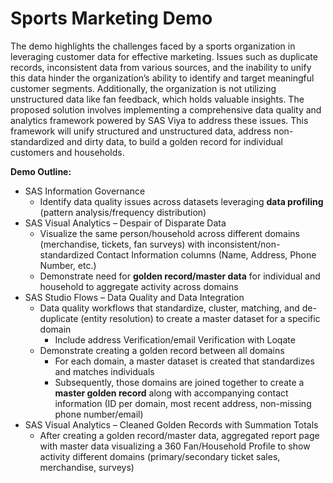 # Sports Marketing Demo
The demo highlights the challenges faced by a sports organization in leveraging customer data for effective marketing. Issues such as duplicate records, inconsistent data from various sources, and the inability to unify this data hinder the organization’s ability to identify and target meaningful customer segments. Additionally, the organization is not utilizing unstructured data like fan feedback, which holds valuable insights. The proposed solution involves implementing a comprehensive data quality and analytics framework powered by SAS Viya to address these issues. This framework will unify structured and unstructured data, address non-standardized and dirty data, to build a golden record for individual customers and households.

 

**Demo Outline:**

- SAS Information Governance
  - Identify data quality issues across datasets leveraging **data profiling** (pattern analysis/frequency distribution)
- SAS Visual Analytics – Despair of Disparate Data
  - Visualize the same person/household across different domains (merchandise, tickets, fan surveys) with inconsistent/non-standardized Contact Information columns (Name, Address, Phone Number, etc.)
  - Demonstrate need for **golden record/master data** for individual and household to aggregate activity across domains
- SAS Studio Flows – Data Quality and Data Integration
  - Data quality workflows that standardize, cluster, matching, and de-duplicate (entity resolution) to create a master dataset for a specific domain
    - Include address Verification/email Verification with Loqate
  - Demonstrate creating a golden record between all domains
    - For each domain, a master dataset is created that standardizes and matches individuals
    - Subsequently, those domains are joined together to create a **master golden record** along with accompanying contact information (ID per domain, most recent address, non-missing phone number/email)
- SAS Visual Analytics – Cleaned Golden Records with Summation Totals
  - After creating a golden record/master data, aggregated report page with master data visualizing a 360 Fan/Household Profile to show activity different domains (primary/secondary ticket sales, merchandise, surveys)
